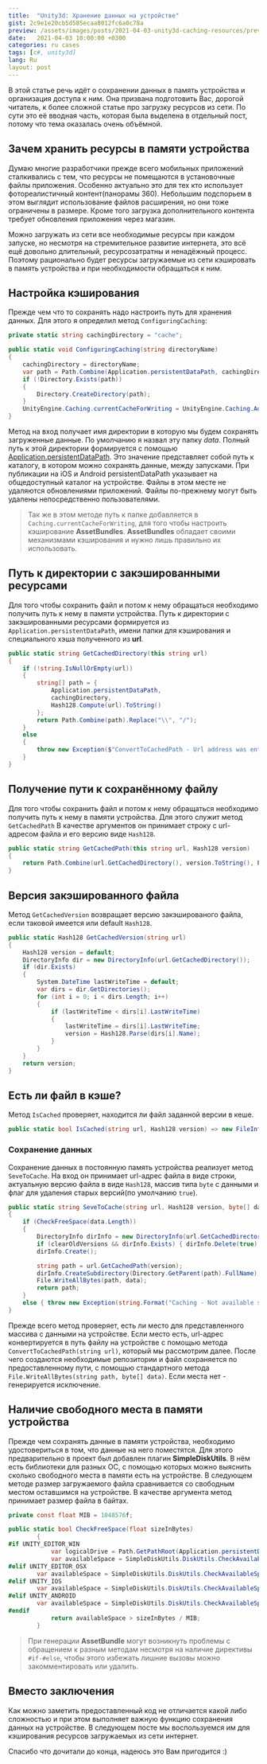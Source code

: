 ```yaml
---
title:  "Unity3d: Хранение данных на устройстве"
gist: 2c9e1e20cb5d585ecaa8012fc6a0c78a
preview: /assets/images/posts/2021-04-03-unity3d-caching-resources/preview.jpg
date:   2021-04-03 10:00:00 +0300
categories: ru cases
tags: [c#, unity3d]
lang: Ru
layout: post
---
```


В этой статье речь идёт о сохранении данных в память устройства и организация доступа к ним. Она призвана подготовить Вас, дорогой читатель, к более сложной статье про загрузку ресурсов из сети. По сути это её вводная часть, которая была выделена в отдельный пост, потому что тема оказалась очень объёмной.

## Зачем хранить ресурсы в памяти устройства
Думаю многие разработчики прежде всего мобильных приложений сталкивались с тем, что ресурсы не помещаются в установочные файлы приложения. Особенно актуально это для тех кто использует фотореалистичный контент(панорамы 360). Небольшим подспорьем в этом выглядит использование файлов расширения, но они тоже ограничены в размере. Кроме того загрузка дополнительного контента требует обновления приложения через магазин.

Можно загружать из сети все необходимые ресурсы при каждом запуске, но несмотря на стремительное развитие интернета, это всё ещё довольно длительный, ресурсозатратны и ненадёжный процесс. Поэтому рационально будет ресурсы загружаемые из сети кэшировать в память устройства и при необходимости обращаться к ним.

## Настройка кэширования
Прежде чем что то сохранять надо настроить путь для хранения данных. Для этого я определил метод `ConfiguringCaching`:
```csharp
private static string cachingDirectory = "cache";

public static void ConfiguringCaching(string directoryName)
{
    cachingDirectory = directoryName;
    var path = Path.Combine(Application.persistentDataPath, cachingDirectory);
    if (!Directory.Exists(path))
    {
        Directory.CreateDirectory(path);
    }
    UnityEngine.Caching.currentCacheForWriting = UnityEngine.Caching.AddCache(path);
}
```
Метод на вход получает имя директории в которую мы будем сохранять загруженные данные. По умолчанию я назвал эту папку _data_. Полный путь к этой директории формируется с помощью [Application.persistentDataPath](https://docs.unity3d.com/ScriptReference/Application-persistentDataPath.html). Это значение представляет собой путь к каталогу, в котором можно сохранять данные, между запусками. При публикации на iOS и Android persistentDataPath указывает на общедоступный каталог на устройстве. Файлы в этом месте не удаляются обновлениями приложений. Файлы по-прежнему могут быть удалены непосредственно пользователями.

> Так же в этом методе путь к папке добавляется в `Caching.currentCacheForWriting`, для того чтобы настроить кэширование **AssetBundles**. **AssetBundles** обладает своими механизмами кэширования и нужно лишь правильно их использовать.

## Путь к директории с закэшированными ресурсами
Для того чтобы сохранить файл и потом к нему обращаться необходимо получить путь к нему в памяти устройства. Путь к директории с закэшированными ресурсами формируется из `Application.persistentDataPath`, имени папки для кэширования и специального хэша полученного из **url**.
```csharp
public static string GetCachedDirectory(this string url)
{
    if (!string.IsNullOrEmpty(url))
    {
        string[] path = {
            Application.persistentDataPath,
            cachingDirectory,
            Hash128.Compute(url).ToString()
        };
        return Path.Combine(path).Replace("\\", "/");
    }
    else
    {
        throw new Exception($"ConvertToCachedPath - Url address was entered incorrectly {url}");
    }
}
```

## Получение пути к сохранённому файлу
Для того чтобы сохранить файл и потом к нему обращаться необходимо получить путь к нему в памяти устройства. Для этого служит метод `GetCachedPath` В качестве аргументов он принимает строку с url-адресом файла и его версию виде `Hash128`.
```csharp
public static string GetCachedPath(this string url, Hash128 version)
{
    return Path.Combine(url.GetCachedDirectory(), version.ToString(), Path.GetFileName(url)).Replace("\\", "/");
}
```

## Версия закэшированного файла
Метод `GetCachedVersion` возвращает версию закэшированого файла, если таковой имеется или default `Hash128`.
```csharp
public static Hash128 GetCachedVersion(string url)
{
    Hash128 version = default;
    DirectoryInfo dir = new DirectoryInfo(url.GetCachedDirectory());
    if (dir.Exists)
    {
        System.DateTime lastWriteTime = default;
        var dirs = dir.GetDirectories();
        for (int i = 0; i < dirs.Length; i++)
        {
            if (lastWriteTime < dirs[i].LastWriteTime)
            {
                lastWriteTime = dirs[i].LastWriteTime;
                version = Hash128.Parse(dirs[i].Name);
            }
        }
    }
    return version;
}
```

## Есть ли файл в кэше?
Метод `IsCached` проверяет, находится ли файл заданной версии в кеше.
```csharp
public static bool IsCached(string url, Hash128 version) => new FileInfo(url.GetCachedPath(version)).Exists;
```

### Сохранение данных
Сохранение данных в постоянную память устройства реализует метод `SeveToCache`. На вход он принимает url-адрес файла в виде строки, актуальную версию файла в виде `Hash128`, массив типа `byte` с данными и флаг для удаления старых версий(по умолчанию  `true`).
```csharp
public static string SeveToCache(string url, Hash128 version, byte[] data, bool clearOldVersions = true)
{
    if (CheckFreeSpace(data.Length))
    {
        DirectoryInfo dirInfo = new DirectoryInfo(url.GetCachedDirectory());
        if (clearOldVersions && dirInfo.Exists) { dirInfo.Delete(true); }
        dirInfo.Create();

        string path = url.GetCachedPath(version);
        dirInfo.CreateSubdirectory(Directory.GetParent(path).FullName);
        File.WriteAllBytes(path, data);
        return path;
    }
    else { throw new Exception(string.Format("Caching - Not available space to download {0}Mb", data.Length / MIB)); }
}
```
Прежде всего метод проверяет, есть ли место для представленного массива с данными на устройстве. Если место есть, url-адрес конвертируется в путь файлу на устройстве с помощью метода `ConvertToCachedPath(string url)`, который мы рассмотрим далее. После чего создаются необходимые репозитории и файл сохраняется по предоставленному пути, с помощью стандартного метода `File.WriteAllBytes(string path, byte[] data)`. Если места нет - генерируется исключение.

## Наличие свободного места в памяти устройства
Прежде чем сохранять данные в памяти устройства, необходимо удостовериться в том, что данные на него поместятся. Для этого предварительно в проект был добавлен плагин **SimpleDiskUtils**. В нём есть библиотеки для разных ОС, с помощью которых можно выяснить сколько свободного места в памяти есть на устройстве. В следующем методе размер загружаемого файла сравнивается со свободным местом оставшимся на устройстве. В качестве аргумента метод принимает размер файла в байтах.
```csharp
private const float MIB = 1048576f;

public static bool CheckFreeSpace(float sizeInBytes)
        {
#if UNITY_EDITOR_WIN
            var logicalDrive = Path.GetPathRoot(Application.persistentDataPath);
            var availableSpace = SimpleDiskUtils.DiskUtils.CheckAvailableSpace(logicalDrive);
#elif UNITY_EDITOR_OSX
        var availableSpace = SimpleDiskUtils.DiskUtils.CheckAvailableSpace();
#elif UNITY_IOS
        var availableSpace = SimpleDiskUtils.DiskUtils.CheckAvailableSpace();
#elif UNITY_ANDROID
        var availableSpace = SimpleDiskUtils.DiskUtils.CheckAvailableSpace(true);
#endif
            return availableSpace > sizeInBytes / MIB;
        }
```
> При генерации **AssetBundle** могут возникнуть проблемы с обращением к разным методам несмотря на наличие директивы `#if-#else`, чтобы этого избежать лишние вызовы можно закомментировать или удалить.

## Вместо заключения
Как можно заметить предоставленный код не отличается какой либо сложностью и при этом выполняет важную функцию сохранения данных на устройстве.
В следующем посте мы воспользуемся им для кэширования ресурсов загружаемых из сети интернет.

Спасибо что дочитали до конца, надеюсь это Вам пригодится :)
